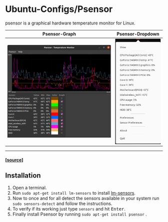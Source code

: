 # Ubuntu-Configs/Psensor

psensor is a graphical hardware temperature monitor for Linux.

Psensor-Graph   | Psensor-Dropdown
:-------------------------:|:-------------------------:
![Psensor-Graph](https://github.com/anshuljain21120/Exports-and-configs/blob/add-psensor-config/Ubuntu/Set%20Psensor/Psensor-graphs.png) | ![Psensor-Dropdown](https://github.com/anshuljain21120/Exports-and-configs/blob/add-psensor-config/Ubuntu/Set%20Psensor/Psensor-dropdown.png)
--------------------------
#### [[source](https://wpitchoune.net/psensor/)]

## Installation
1. Open a terminal.
2. Run `sudo apt-get install lm-sensors` to install [lm-sensors](https://en.wikipedia.org/wiki/Lm_sensors). 
3. Now to once and for all detect the sensors available in your system run `sudo sensors-detect` and follow the instructions.
4. To verify if its working just type `sensors` and hit <kbd>Enter</kbd>.
5. Finally install Psensor by running `sudo apt-get install psensor` .
